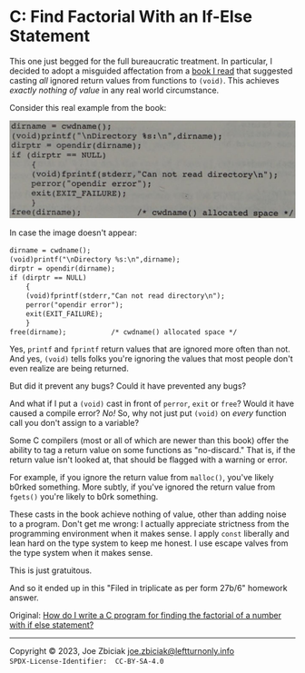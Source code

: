# C: Find Factorial With an If-Else Statement

This one just begged for the full bureaucratic treatment.  In particular, I
decided to adopt a misguided affectation from a
[book I read](https://archive.org/details/posixprogrammers0000lewi) that
suggested casting _all_ ignored return values from functions to `(void)`.
This achieves _exactly nothing of value_ in any real world circumstance.

Consider this real example from the book:

![void cast](void_cast.png)

In case the image doesn't appear:

```
dirname = cwdname();
(void)printf("\nDirectory %s:\n",dirname);
dirptr = opendir(dirname);
if (dirptr == NULL)
    {
    (void)fprintf(stderr,"Can not read directory\n");
    perror("opendir error");
    exit(EXIT_FAILURE);
    }
free(dirname);           /* cwdname() allocated space */
```

Yes, `printf` and `fprintf` return values that are ignored more often than not.
And yes, `(void)` tells folks you're ignoring the values that most people don't
even realize are being returned.

But did it prevent any bugs?  Could it have prevented any bugs?

And what if I put a `(void)` cast in front of `perror`, `exit` or `free`?
Would it have caused a compile error?  _No!_  So, why not just put `(void)`
on _every_ function call you don't assign to a variable?

Some C compilers (most or all of which are newer than this book) offer the
ability to tag a return value on some functions as "no-discard." That is, if
the return value isn't looked at, that should be flagged with a warning or
error.

For example, if you ignore the return value from `malloc()`, you've likely
b0rked something.  More subtly, if you've ignored the return value from 
`fgets()` you're likely to b0rk something.

These casts in the book achieve nothing of value, other than adding noise to
a program.  Don't get me wrong: I actually appreciate strictness from the
programming environment when it makes sense.  I apply `const` liberally and
lean hard on the type system to keep me honest.  I use escape valves from the
type system when it makes sense.

This is just gratuitous.

And so it ended up in this "Filed in triplicate as per form 27b/6" homework
answer.

Original: [How do I write a C program for finding the factorial of a number with if else statement?](https://www.quora.com/How-do-I-write-a-C-program-for-finding-the-factorial-of-a-number-with-if-else-statement/answer/Joe-Zbiciak)

____

Copyright © 2023, Joe Zbiciak <joe.zbiciak@leftturnonly.info>  
`SPDX-License-Identifier:  CC-BY-SA-4.0`

